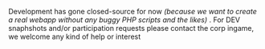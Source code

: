 Development has gone closed-source for now *(because we want to create a real webapp without any buggy PHP scripts and the likes)* . 
For DEV snaphshots and/or participation requests please contact the corp ingame, we welcome any kind of help or interest

